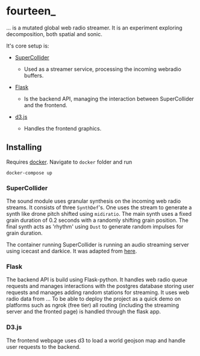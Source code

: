 # fourteen\_

... is a mutated global web radio streamer. It is an experiment exploring decomposition, both spatial and sonic.

It's core setup is:

- [SuperCollider](https://supercollider.github.io/)

  - Used as a streamer service, processing the incoming webradio buffers.

- [Flask](https://flask.palletsprojects.com/en/1.1.x/)

  - Is the backend API, managing the interaction between SuperCollider and the frontend.

- [d3.js](https://d3js.org/)

  - Handles the frontend graphics.

## Installing

Requires [docker](https://www.docker.com/). Navigate to `docker` folder and run

```
docker-compose up
```

### SuperCollider

The sound module uses granular synthesis on the incoming web radio streams. It consists of three `SynthDef`'s. One uses the stream to generate a synth like drone pitch shifted using `midiratio`. The main synth uses a fixed grain duration of 0.2 seconds with a randomly shifting grain position. The final synth acts as 'rhythm' using `Dust` to generate random impulses for grain duration.

The container running SuperCollider is running an audio streaming server using icecast and darkice. It was adapted from [here](https://hub.docker.com/r/rukano/supercollider).

### Flask

The backend API is build using Flask-python. It handles web radio queue requests and manages interactions with the postgres database storing user requests and manages adding random stations for streaming. It uses web radio data from ... To be able to deploy the project as a quick demo on platforms such as ngrok (free tier) all routing (including the streaming server and the fronted page) is handled through the flask app.

### D3.js

The frontend webpage uses d3 to load a world geojson map and handle user requests to the backend.
